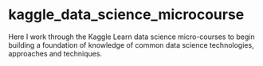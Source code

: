 # kaggle_data_science_microcourse
Here I work through the Kaggle Learn data science micro-courses to begin building a foundation of knowledge of common data science technologies, approaches and techniques. 
